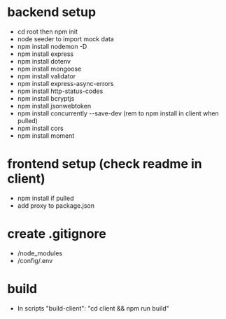 # backend setup
- cd root then npm init
- node seeder to import mock data
- npm install nodemon -D
- npm install express
- npm install dotenv
- npm install mongoose
- npm install validator
- npm install express-async-errors
- npm install http-status-codes
- npm install bcryptjs
- npm install jsonwebtoken
- npm install concurrently --save-dev (rem to npm install in client when pulled)
- npm install cors
- npm install moment

# frontend setup (check readme in client)
- npm install if pulled
- add proxy to package.json

# create .gitignore
- /node_modules
- /config/.env

# build
- In scripts "build-client": "cd client && npm run build"
